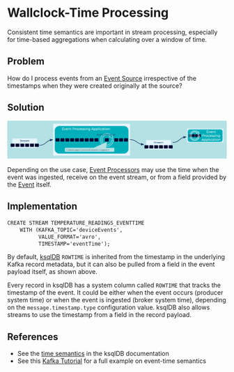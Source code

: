 # Wallclock-Time Processing
Consistent time semantics are important in stream processing, especially for time-based aggregations when calculating over a window of time.

## Problem
How do I process events from an [Event Source](../event-source/event-source.md) irrespective of the timestamps when they were created originally at the source?

## Solution
![wallclock-time](../img/wallclock-time.png)

Depending on the use case, [Event Processors](../event-processing/event-processor.md) may use the time when the event was ingested, receive on the event stream, or from a field provided by the [Event](../event/event.md) itself.

## Implementation
```
CREATE STREAM TEMPERATURE_READINGS_EVENTTIME
    WITH (KAFKA_TOPIC='deviceEvents',
          VALUE_FORMAT='avro',
          TIMESTAMP='eventTime');
```

By default, [ksqlDB](https://ksqldb.io) `ROWTIME` is inherited from the timestamp in the underlying Kafka record metadata, but it can also be pulled from a field in the event payload itself, as shown above.

Every record in ksqlDB has a system column called `ROWTIME` that tracks the timestamp of the event. It could be either when the event occurs (producer system time) or when the event is ingested (broker system time), depending on the `message.timestamp.type` configuration value. ksqlDB also allows streams to use the timestamp from a field in the record payload.

## References
* See the [time semantics](https://docs.ksqldb.io/en/latest/concepts/time-and-windows-in-ksqldb-queries/#time-semantics) in the ksqlDB documentation
* See this [Kafka Tutorial](https://kafka-tutorials.confluent.io/time-concepts/ksql.html) for a full example on event-time semantics
